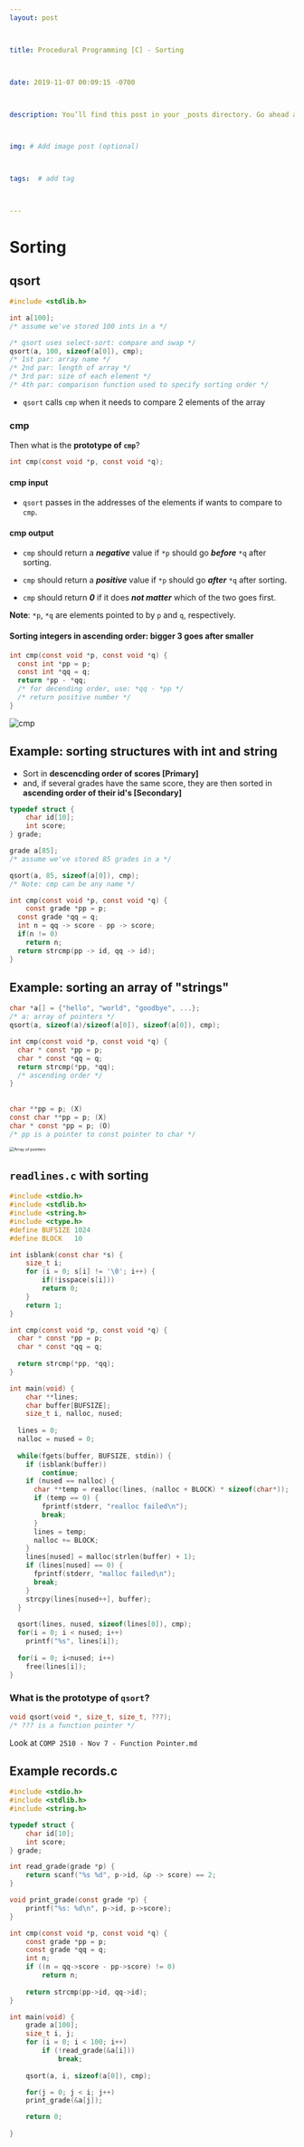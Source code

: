 ```yaml
---
layout: post



title: Procedural Programming [C] - Sorting



date: 2019-11-07 00:09:15 -0700



description: You’ll find this post in your _posts directory. Go ahead and edit it and re-build the site to see your changes. # Add post description (optional)



img: # Add image post (optional)



tags:  # add tag



---
```








# Sorting



## qsort 

```c
#include <stdlib.h>

int a[100];
/* assume we've stored 100 ints in a */

/* qsort uses select-sort: compare and swap */
qsort(a, 100, sizeof(a[0]), cmp);
/* 1st par: array name */
/* 2nd par: length of array */
/* 3rd par: size of each element */
/* 4th par: comparison function used to specify sorting order */
```

-   `qsort` calls `cmp` when it needs to compare 2 elements of the array



### cmp

Then what is the **prototype of `cmp`**? 

```c
int cmp(const void *p, const void *q);
```



#### cmp input

-   `qsort` passes in the addresses of the elements if wants to compare to `cmp`. 

    

#### cmp output

-   `cmp` should return a ***negative*** value if `*p` should go ***before*** `*q` after sorting. 
-   `cmp` should return a ***positive***  value if `*p` should go ***after***    `*q` after sorting. 

-   `cmp` should return ***0*** if it does ***not matter*** which of the two goes first. 

**Note**: `*p`, `*q` are elements pointed to by `p` and `q`, respectively.



#### Sorting integers in ascending order: bigger 3 goes after smaller #

```c
int cmp(const void *p, const void *q) {
  const int *pp = p;
  const int *qq = q;
  return *pp - *qq; 
  /* for decending order, use: *qq - *pp */
  /* return positive number */
}
```

![cmp](../assets/img/cmp.png)



## Example: sorting structures with int and string

-   Sort in **descencding order of scores [Primary]** 
-   and, if several grades have the same score, they are then sorted in **ascending order of their id's [Secondary]**

```c
typedef struct {
	char id[10];
	int score;
} grade;

grade a[85]; 
/* assume we've stored 85 grades in a */

qsort(a, 85, sizeof(a[0]), cmp);
/* Note: cmp can be any name */

int cmp(const void *p, const void *q) {
	const grade *pp = p;
  const grade *qq = q;
  int n = qq -> score - pp -> score;
  if(n != 0)
    return n;
  return strcmp(pp -> id, qq -> id);
}
```



## Example: sorting an array of "strings"

```c
char *a[] = {"hello", "world", "goodbye", ...};
/* a: array of pointers */
qsort(a, sizeof(a)/sizeof(a[0]), sizeof(a[0]), cmp);

int cmp(const void *p, const void *q) {
  char * const *pp = p;
  char * const *qq = q;
  return strcmp(*pp, *qq);
  /* ascending order */
}
  
  
char **pp = p; (X)
const char **pp = p; (X)
char * const *pp = p; (O)
/* pp is a pointer to const pointer to char */
```



<img src="../assets/img/Array of pointers-3158178.png" alt="Array of pointers" style="zoom:50%;" />





## `readlines.c` with sorting

```c
#include <stdio.h>
#include <stdlib.h>
#include <string.h>
#include <ctype.h>
#define BUFSIZE 1024
#define BLOCK   10

int isblank(const char *s) {
    size_t i;
    for (i = 0; s[i] != '\0'; i++) {
        if(!isspace(s[i]))
        return 0;
    }
    return 1;
}

int cmp(const void *p, const void *q) {
  char * const *pp = p;
  char * const *qq = q;
  
  return strcmp(*pp, *qq);
}

int main(void) {
	char **lines;
	char buffer[BUFSIZE];
	size_t i, nalloc, nused;
  
  lines = 0;
  nalloc = nused = 0;
  
  while(fgets(buffer, BUFSIZE, stdin)) {
    if (isblank(buffer))
        continue;
    if (nused == nalloc) {
      char **temp = realloc(lines, (nalloc + BLOCK) * sizeof(char*));
      if (temp == 0) {
        fprintf(stderr, "realloc failed\n");
        break;
      }
      lines = temp;
      nalloc += BLOCK;
    }
    lines[nused] = malloc(strlen(buffer) + 1);
    if (lines[nused] == 0) {
      fprintf(stderr, "malloc failed\n");
      break;
    }
    strcpy(lines[nused++], buffer);
  }
  
  qsort(lines, nused, sizeof(lines[0]), cmp);
  for(i = 0; i < nused; i++)
    printf("%s", lines[i]);
  
  for(i = 0; i<nused; i++)
    free(lines[i]);
}
```



### What is the prototype of `qsort`?

```c
void qsort(void *, size_t, size_t, ???);
/* ??? is a function pointer */
```



Look at `COMP 2510 - Nov 7 - Function Pointer.md`



## Example records.c

```c
#include <stdio.h>
#include <stdlib.h>
#include <string.h>

typedef struct {
    char id[10];
    int score;
} grade;

int read_grade(grade *p) {
    return scanf("%s %d", p->id, &p -> score) == 2;
}

void print_grade(const grade *p) {
    printf("%s: %d\n", p->id, p->score);
}

int cmp(const void *p, const void *q) {
    const grade *pp = p;
    const grade *qq = q;
    int n;
    if ((n = qq->score - pp->score) != 0) 
        return n;
    
    return strcmp(pp->id, qq->id);
}

int main(void) {
    grade a[100];
    size_t i, j;
    for (i = 0; i < 100; i++) 
        if (!read_grade(&a[i]))
            break;
    
    qsort(a, i, sizeof(a[0]), cmp);

    for(j = 0; j < i; j++) 
    print_grade(&a[j]);

    return 0;
        
}
```

